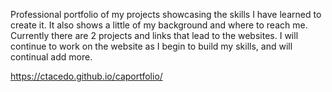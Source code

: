 Professional portfolio of my projects showcasing the skills I have learned to create it.  It also shows a little of my background and where to reach me. Currently there are 2 projects and links that lead to the websites.  I will continue to work on the website as I begin to build my skills, and will continual add more. 


 https://ctacedo.github.io/caportfolio/
